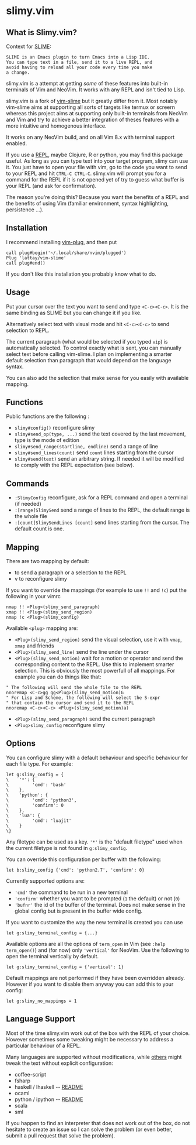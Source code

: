 # slimy.vim

## What is Slimy.vim?

Context for [SLIME](https://en.wikipedia.org/wiki/SLIME):

```
SLIME is an Emacs plugin to turn Emacs into a Lisp IDE.
You can type text in a file, send it to a live REPL, and 
avoid having to reload all your code every time you make
a change.
```

slimy.vim is a attempt at getting _some_ of these features into built-in
terminals of Vim and NeoVim. It works with any REPL and isn't tied to Lisp.

slimy.vim is a fork of [vim-slime](https://github.com/jpalardy/vim-slime) but
it greatly differ from it. Most notably vim-slime aims at supporting all sorts
of targets like termux or screern whereas this project aims at supporting only
built-in terminals from NeoVim and Vim and try to achieve a better integration
of theses features with a more intuitive and homogenous interface.

It works on any NeoVim build, and on all Vim 8.x with terminal support enabled.

If you use a [REPL](http://en.wikipedia.org/wiki/REPL), maybe Clojure, R or
python, you may find this package useful.  As long as you can type text into
your target program, slimy can use it.  You just have to open your file with
vim, go to the code you want to send to your REPL and hit `CTRL-C CTRL-C`.
slimy.vim will prompt you for a command for the REPL if it is not opened yet
of try to guess what buffer is your REPL (and ask for confirmation).

The reason you're doing this? Because you want the benefits of a REPL and the
benefits of using Vim (familiar environment, syntax highlighting, persistence
...).

## Installation

I recommend installing [vim-plug](https://github.com/junegunn/vim-plug), and
then put

```
call plug#begin('~/.local/share/nvim/plugged')
Plug 'lattay/vim-slime'
call plug#end()
```

If you don't like this installation you probably know what to do.

## Usage

Put your cursor over the text you want to send and type `<C-c><C-c>`.  It
is the same binding as SLIME but you can change it if you like.

Alternatively select text with visual mode and hit `<C-c><C-c>` to send
selection to REPL.

The current paragraph (what would be selected if you typed `vip`) is
automatically selected. To control exactly what is sent, you can manually
select text before calling vim-slime. I plan on implementing a smarter
default selection than paragraph that would depend on the language syntax.

You can also add the selection that make sense for you easily with
available mapping.

## Functions

Public functions are the following :

* `slimy#config()` reconfigure slimy
* `slimy#send_op(type, ...)` send the text covered by the last movement,
    type is the mode of edition
* `slimy#send_range(startline, endline)` send a range of line
* `slimy#send_lines(count)` send `count` lines starting from the cursor
* `slimy#send(text)` send an arbitrary string. If needed it will be
    modified to comply with the REPL expectation (see below).

## Commands

* `:SlimyConfig` reconfigure, ask for a REPL command and open a terminal (if needed)
* `:[range]SlimySend` send a range of lines to the REPL, the default range is the whole file
* `:[count]SlimySendLines [count]` send <count> lines starting from the cursor. The default count is one.

## Mapping

There are two mapping by default:

* <C-c><C-c> to send a paragraph or a selection to the REPL
* <C-c>v to reconfigure slimy

If you want to override the mappings (for example to use `!!` and `!c`) put
the following in your vimrc 
``` 
nmap !! <Plug>(slimy_send_paragraph)
xmap !! <Plug>(slimy_send_region)
nmap !c <Plug>(slimy_config)
```

Available `<plug>` mapping are:
* `<Plug>(slimy_send_region)` send the visual selection, use it with `vmap`, `xmap` and friends
* `<Plug>(slimy_send_line)` send the line under the cursor
* `<Plug>(slimy_send_motion)` wait for a motion or operator and send the
    corresponding content to the REPL. Use this to implement smarter
    selection. This is obviously the most powerfull of all mappings. For example
    you can do things like that:
```
" The following will send the whole file to the REPL
nnoremap <C-c>gg gg<Plug>(slimy_send_motion)G
" For Lisp and Scheme, the following will select the S-expr
" that contain the cursor and send it to the REPL
nnoremap <C-c><C-c> <Plug>(slimy_send_motion)a)
```
* `<Plug>(slimy_send_paragraph)` send the current paragraph
* `<Plug>slimy_config` reconfigure slimy

## Options

You can configure slimy with a default behaviour and specific behaviour for each
file type. For example:

```
let g:slimy_config = {
\    '*': {
\         'cmd': 'bash'
\    },
\    'python': {
\         'cmd': 'python3', 
\         'confirm': 0
\    },
\    'lua': {
\         'cmd': 'luajit'
\    }
\}
```

Any filetype can be used as a key. `'*'` is the "default filetype" used when the
current filetype is not found in `g:slimy_config`.

You can override this configuration per buffer with the following:
```
let b:slimy_config {'cmd': 'python2.7', 'confirm': 0}
```

Currently supported options are:
* `'cmd'` the command to be run in a new terminal
* `'confirm'` whether you want to be prompted (`1` the default) or not (`0`)  
* `'bufnr'` the id of the buffer of the terminal. Does not make sense in the
  global config but is present in the buffer wide config.

If you want to customize the way the new terminal is created you can use
```
let g:slimy_terminal_config = {...}
```

Available options are all the options of `term_open` in Vim (see `:help term_open()`)
and (for now) only `'vertical'` for NeoVim. Use the following to 
open the terminal vertically by default.

```
let g:slimy_terminal_config = {'vertical': 1} 
```

Default mappings are not performed if they have been overridden already.
However if you want to disable them anyway you can add this to your config:
```
let g:slimy_no_mappings = 1
```

## Language Support

Most of the time slimy.vim work out of the box with the REPL of your
choice. However sometimes some tweaking might be necessary to address a
particular behaviour of a REPL.

Many languages are supported without modifications, while [others](ftplugin)
might tweak the text without explicit configuration:

* coffee-script
* fsharp
* haskell / lhaskell -- [README](ftplugin/haskell)
* ocaml
* python / ipython -- [README](ftplugin/python)
* scala
* sml

If you happen to find an interpreter that does not work out of the box, do
not hesitate to create an issue so I can solve the problem (or even better,
submit a pull request that solve the problem).
